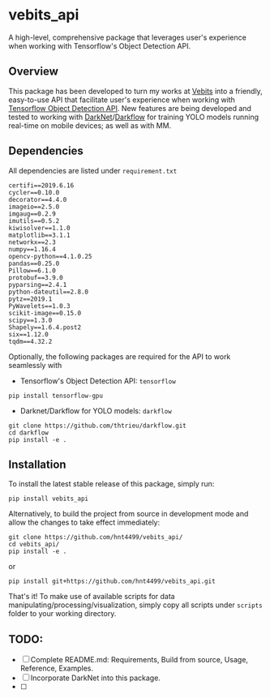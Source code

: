 # vebits_api
A high-level, comprehensive package that leverages user's experience when working with Tensorflow's Object Detection API.

## Overview
This package has been developed to turn my works at [Vebits](https://vebits.com/en) into a friendly, easy-to-use API that facilitate user's experience when working with [Tensorflow Object Detection API](https://github.com/tensorflow/models/tree/master/research/object_detection). New features are being developed and tested to working with [DarkNet](https://github.com/pjreddie/darknet)/[Darkflow](https://github.com/thtrieu/darkflow) for training YOLO models running real-time on mobile devices; as well as with MM.
## Dependencies
All dependencies are listed under `requirement.txt`
```
certifi==2019.6.16
cycler==0.10.0
decorator==4.4.0
imageio==2.5.0
imgaug==0.2.9
imutils==0.5.2
kiwisolver==1.1.0
matplotlib==3.1.1
networkx==2.3
numpy==1.16.4
opencv-python==4.1.0.25
pandas==0.25.0
Pillow==6.1.0
protobuf==3.9.0
pyparsing==2.4.1
python-dateutil==2.8.0
pytz==2019.1
PyWavelets==1.0.3
scikit-image==0.15.0
scipy==1.3.0
Shapely==1.6.4.post2
six==1.12.0
tqdm==4.32.2
```
Optionally, the following packages are required for the API to work seamlessly with 

 - Tensorflow's Object Detection API: `tensorflow`
 ```
 pip install tensorflow-gpu
 ```
- Darknet/Darkflow for YOLO models: `darkflow`
```
git clone https://github.com/thtrieu/darkflow.git
cd darkflow
pip install -e .
```

## Installation
To install the latest stable release of this package, simply run:
```
pip install vebits_api
```
Alternatively, to build the project from source in development mode and allow the changes to take effect immediately:
```
git clone https://github.com/hnt4499/vebits_api/
cd vebits_api/
pip install -e .
```
or
```
pip install git+https://github.com/hnt4499/vebits_api.git
```
That's it! To make use of available scripts for data manipulating/processing/visualization, simply copy all scripts under `scripts` folder to your working directory.

## TODO:
- [ ] Complete README.md: Requirements, Build from source, Usage, Reference, Examples.
- [ ] Incorporate DarkNet into this package.
- [ ] 
<!--stackedit_data:
eyJoaXN0b3J5IjpbMjQ3MDc4Mzc1LDEzNjAxODU4LDIxNDQ4NT
g3XX0=
-->